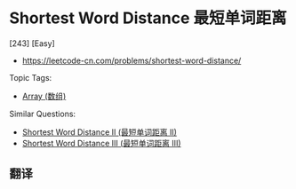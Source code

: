 # Shortest Word Distance 最短单词距离

[243] [Easy]

- https://leetcode-cn.com/problems/shortest-word-distance/

Topic Tags:

- [Array (数组)](https://leetcode-cn.com/tag/array/)

Similar Questions:

- [Shortest Word Distance II (最短单词距离 II)](https://leetcode-cn.com/problems/shortest-word-distance-ii/)
- [Shortest Word Distance III (最短单词距离 III)](https://leetcode-cn.com/problems/shortest-word-distance-iii/)

## 翻译
